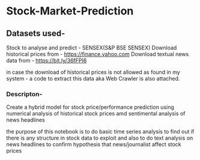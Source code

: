 # Stock-Market-Prediction

## Datasets used-
Stock to analyse and predict - SENSEX(S&P BSE SENSEX)
Download historical prices from - https://finance.yahoo.com
Download textual news data from - https://bit.ly/36fFPI6

in case the download of historical prices is not allowed as found in my system - a code to extract this data aka Web Crawler is also attached.

### Descripton-
Create a hybrid model for stock price/performance prediction using numerical analysis of historical stock prices amd sentimental analysis of news headlines

the purpose of this notebook is to do basic time series analysis to find out if there is any structure in stock data to exploit and also to do text analysis on news headlines to confirm hypothesis that news/journalist affect stock prices
